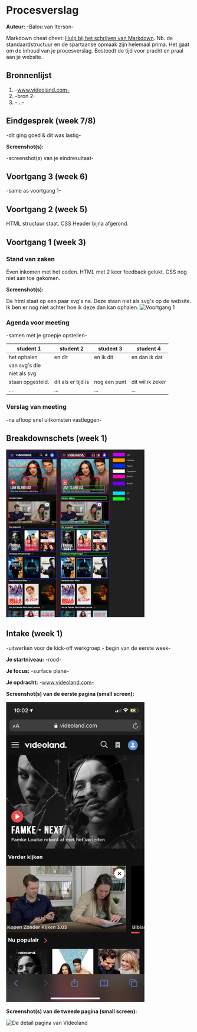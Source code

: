 # Procesverslag
**Auteur:** -Balou van Iterson-

Markdown cheat cheet: [Hulp bij het schrijven van Markdown](https://github.com/adam-p/markdown-here/wiki/Markdown-Cheatsheet). Nb. de standaardstructuur en de spartaanse opmaak zijn helemaal prima. Het gaat om de inhoud van je procesverslag. Besteedt de tijd voor pracht en praal aan je website.



## Bronnenlijst
1. -www.videoland.com-
2. -bron 2-
3. -...-



## Eindgesprek (week 7/8)

-dit ging goed & dit was lastig-

**Screenshot(s):**

-screenshot(s) van je eindresultaat-



## Voortgang 3 (week 6)

-same as voortgang 1-



## Voortgang 2 (week 5)

HTML structuur staat.
CSS Header bijna afgerond.


## Voortgang 1 (week 3)

### Stand van zaken

Even inkomen met het coden.
HTML met 2 keer feedback gelukt.
CSS nog niet aan toe gekomen.

**Screenshot(s):**

De html staat op een paar svg's na. Deze staan niet als svg's op de website.
Ik ben er nog niet achter hoe ik deze dan kan ophalen.
<img src="/images/voortgang1.png" width="375px" alt="Voortgang 1">

### Agenda voor meeting

-samen met je groepje opstellen-

| student 1      | student 2          | student 3    | student 4        |
| ---            | ---                | ---          | ---              |
| het ophalen    | en dit             | en ik dit    | en dan ik dat    |
| van svg's die  |
niet als svg     |
staan opgesteld. | dit als er tijd is | nog een punt | dit wil ik zeker |
| ...            | ...                | ...          | ...              |

### Verslag van meeting
 
-na afloop snel uitkomsten vastleggen-



## Breakdownschets (week 1)

<img src="/images/Breakdown.jpg" width="375px" alt="De breakdown schets van Videoland">



## Intake (week 1)
-uitwerken voor de kick-off werkgroep - begin van de eerste week-

**Je startniveau:** -rood-

**Je focus:** -surface plane-

**Je opdracht:** -www.videoland.com-

**Screenshot(s) van de eerste pagina (small screen):**

<img src="/images/Home.png" width="375px" alt="De startpagina van Videoland">

**Screenshot(s) van de tweede pagina (small screen):**

<img src="/images/Seriedetail.png" width="375px" alt="De detail pagina van Videoland">
